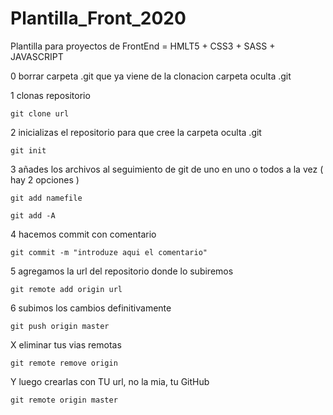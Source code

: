 # Plantilla_Front_2020
Plantilla para proyectos de FrontEnd = HMLT5 + CSS3 + SASS + JAVASCRIPT

0 borrar carpeta .git que ya viene de la clonacion 
	carpeta oculta .git

1 clonas repositorio 

    git clone url

2 inicializas el repositorio para que cree la carpeta oculta .git


	git init

3 añades los archivos al seguimiento de git de uno en uno o todos a la vez ( hay 2 opciones )

	git add namefile

    git add -A

4 hacemos commit con comentario 

	git commit -m "introduze aqui el comentario"

5 agregamos la url del repositorio donde lo subiremos

	git remote add origin url

6 subimos los cambios definitivamente 

	git push origin master

X  eliminar tus vias remotas

	git remote remove origin

Y luego crearlas con TU url, no la mia, tu GitHub

	git remote origin master